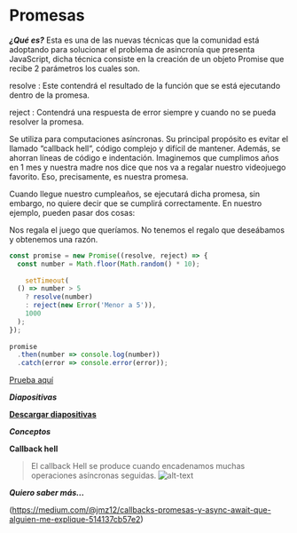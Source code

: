 # Promesas #

***¿Qué es?***
Esta es una de las nuevas técnicas que la comunidad está adoptando para solucionar el problema de asincronía que presenta JavaScript, dicha técnica consiste en la creación de un objeto Promise que recibe 2 parámetros los cuales son.

resolve : Este contendrá el resultado de la función que se está ejecutando dentro de la promesa.

reject : Contendrá una respuesta de error siempre y cuando no se pueda resolver la promesa.

Se utiliza para computaciones asíncronas. Su principal propósito es evitar el llamado “callback hell“, código complejo y difícil de mantener. Además, se ahorran líneas de código e indentación.
Imaginemos que cumplimos años en 1 mes y nuestra madre nos dice que nos va a regalar nuestro videojuego favorito. Eso, precisamente, es nuestra promesa.

Cuando llegue nuestro cumpleaños, se ejecutará dicha promesa, sin embargo, no quiere decir que se cumplirá correctamente. En nuestro ejemplo, pueden pasar dos cosas:

Nos regala el juego que queríamos.
No tenemos el regalo que deseábamos y obtenemos una razón.

```javascript
const promise = new Promise((resolve, reject) => {
  const number = Math.floor(Math.random() * 10);
 
    setTimeout(
  () => number > 5
    ? resolve(number)
    : reject(new Error('Menor a 5')),
    1000
  );
});
 
promise
  .then(number => console.log(number))
  .catch(error => console.error(error));
```
[Prueba aquí](https://repl.it/@EduDevf/5promesas "replit")

***Diapositivas***

[**Descargar diapositivas**](https://raw.githubusercontent.com/devfmx/cinta-roja/master/2.3%20%Promesas/Promesas.pdf)


***Conceptos***

**Callback hell**
>El callback Hell se produce cuando encadenamos muchas operaciones asíncronas seguidas.
>![alt-text](https://cdn-images-1.medium.com/max/2000/1*nREYTp-1WUnDmz3YXabNsg.png)

***Quiero saber más...***

(https://medium.com/@jmz12/callbacks-promesas-y-async-await-que-alguien-me-explique-514137cb57e2)
